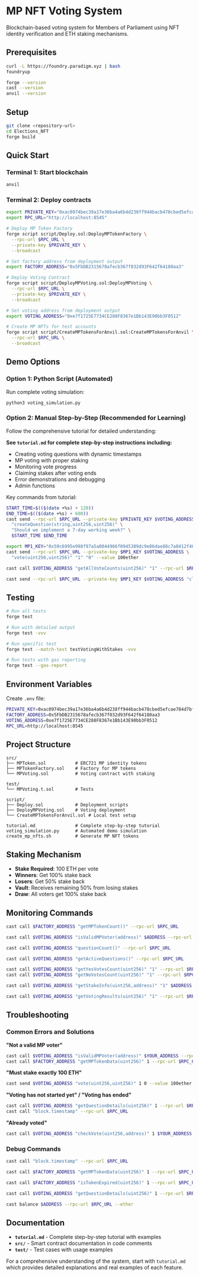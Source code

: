 # MP NFT Voting System

Blockchain-based voting system for Members of Parliament using NFT identity verification and ETH staking mechanisms.


## Prerequisites

```bash
curl -L https://foundry.paradigm.xyz | bash
foundryup

forge --version
cast --version
anvil --version
```

## Setup

```bash
git clone <repository-url>
cd Elections_NFT
forge build
```

## Quick Start

### Terminal 1: Start blockchain
```bash
anvil
```

### Terminal 2: Deploy contracts
```bash
export PRIVATE_KEY="0xac0974bec39a17e36ba4a6b4d238ff944bacb478cbed5efcae784d7bf4f2ff80"
export RPC_URL="http://localhost:8545"

# Deploy MP Token Factory
forge script script/Deploy.sol:DeployMPTokenFactory \
  --rpc-url $RPC_URL \
  --private-key $PRIVATE_KEY \
  --broadcast

# Set factory address from deployment output
export FACTORY_ADDRESS="0x5FbDB2315678afecb367f032d93F642f64180aa3"

# Deploy Voting Contract
forge script script/DeployMPVoting.sol:DeployMPVoting \
  --rpc-url $RPC_URL \
  --private-key $PRIVATE_KEY \
  --broadcast

# Set voting address from deployment output
export VOTING_ADDRESS="0xe7f1725E7734CE288F8367e1Bb143E90bb3F0512"

# Create MP NFTs for test accounts
forge script script/CreateMPTokensForAnvil.sol:CreateMPTokensForAnvil \
  --rpc-url $RPC_URL \
  --broadcast
```

## Demo Options

### Option 1: Python Script (Automated)
Run complete voting simulation:
```bash
python3 voting_simulation.py
```

### Option 2: Manual Step-by-Step (Recommended for Learning)
Follow the comprehensive tutorial for detailed understanding:

**See `tutorial.md` for complete step-by-step instructions including:**
- Creating voting questions with dynamic timestamps
- MP voting with proper staking
- Monitoring vote progress
- Claiming stakes after voting ends
- Error demonstrations and debugging
- Admin functions

Key commands from tutorial:

```bash
START_TIME=$(($(date +%s) + 120))
END_TIME=$(($(date +%s) + 600))
cast send --rpc-url $RPC_URL --private-key $PRIVATE_KEY $VOTING_ADDRESS \
  "createQuestion(string,uint256,uint256)" \
  "Should we implement a 7-day working week?" \
  $START_TIME $END_TIME

export MP1_KEY="0x59c6995e998f97a5a0044966f0945389dc9e86dae88c7a8412f4603b6b78690d"
cast send --rpc-url $RPC_URL --private-key $MP1_KEY $VOTING_ADDRESS \
  "vote(uint256,uint256)" "1" "0" --value 100ether

cast call $VOTING_ADDRESS "getAllVoteCounts(uint256)" "1" --rpc-url $RPC_URL

cast send --rpc-url $RPC_URL --private-key $MP1_KEY $VOTING_ADDRESS "claimStake(uint256)" "1"
```

## Testing

```bash
# Run all tests
forge test

# Run with detailed output
forge test -vvv

# Run specific test
forge test --match-test testVotingWithStakes -vvv

# Run tests with gas reporting
forge test --gas-report
```

## Environment Variables

Create `.env` file:
```bash
PRIVATE_KEY=0xac0974bec39a17e36ba4a6b4d238ff944bacb478cbed5efcae784d7bf4f2ff80
FACTORY_ADDRESS=0x5FbDB2315678afecb367f032d93F642f64180aa3
VOTING_ADDRESS=0xe7f1725E7734CE288F8367e1Bb143E90bb3F0512
RPC_URL=http://localhost:8545
```

## Project Structure

```
src/
├── MPToken.sol           # ERC721 MP identity tokens
├── MPTokenFactory.sol    # Factory for MP tokens  
└── MPVoting.sol          # Voting contract with staking

test/
└── MPVoting.t.sol        # Tests

script/
├── Deploy.sol            # Deployment scripts
├── DeployMPVoting.sol    # Voting deployment
└── CreateMPTokensForAnvil.sol # Local test setup

tutorial.md               # Complete step-by-step tutorial
voting_simulation.py      # Automated demo simulation
create_mp_nfts.sh         # Generate MP NFT tokens
```

## Staking Mechanism

- **Stake Required**: 100 ETH per vote
- **Winners**: Get 100% stake back
- **Losers**: Get 50% stake back
- **Vault**: Receives remaining 50% from losing stakes
- **Draw**: All voters get 100% stake back

## Monitoring Commands

```bash
cast call $FACTORY_ADDRESS "getMPTokenCount()" --rpc-url $RPC_URL

cast call $VOTING_ADDRESS "isValidMPVoter(address)" $ADDRESS --rpc-url $RPC_URL

cast call $VOTING_ADDRESS "questionCount()" --rpc-url $RPC_URL

cast call $VOTING_ADDRESS "getActiveQuestions()" --rpc-url $RPC_URL

cast call $VOTING_ADDRESS "getYesVotesCount(uint256)" "1" --rpc-url $RPC_URL
cast call $VOTING_ADDRESS "getNoVotesCount(uint256)" "1" --rpc-url $RPC_URL

cast call $VOTING_ADDRESS "getStakeInfo(uint256,address)" "1" $ADDRESS --rpc-url $RPC_URL

cast call $VOTING_ADDRESS "getVotingResults(uint256)" "1" --rpc-url $RPC_URL
```

## Troubleshooting

### Common Errors and Solutions

**"Not a valid MP voter"**
```bash
cast call $VOTING_ADDRESS "isValidMPVoter(address)" $YOUR_ADDRESS --rpc-url $RPC_URL
cast call $FACTORY_ADDRESS "getMPTokenData(uint256)" 1 --rpc-url $RPC_URL
```

**"Must stake exactly 100 ETH"**
```bash
cast send $VOTING_ADDRESS "vote(uint256,uint256)" 1 0 --value 100ether --private-key $KEY --rpc-url $RPC_URL
```

**"Voting has not started yet" / "Voting has ended"**
```bash
cast call $VOTING_ADDRESS "getQuestionDetails(uint256)" 1 --rpc-url $RPC_URL
cast call "block.timestamp" --rpc-url $RPC_URL
```

**"Already voted"**
```bash
cast call $VOTING_ADDRESS "checkVote(uint256,address)" 1 $YOUR_ADDRESS --rpc-url $RPC_URL
```

### Debug Commands

```bash
cast call "block.timestamp" --rpc-url $RPC_URL

cast call $FACTORY_ADDRESS "getMPTokenData(uint256)" 1 --rpc-url $RPC_URL

cast call $FACTORY_ADDRESS "isTokenExpired(uint256)" 1 --rpc-url $RPC_URL

cast call $VOTING_ADDRESS "getQuestionDetails(uint256)" 1 --rpc-url $RPC_URL

cast balance $ADDRESS --rpc-url $RPC_URL --ether
```

## Documentation

- **`tutorial.md`** - Complete step-by-step tutorial with examples
- **`src/`** - Smart contract documentation in code comments
- **`test/`** - Test cases with usage examples

For a comprehensive understanding of the system, start with `tutorial.md` which provides detailed explanations and real examples of each feature.
